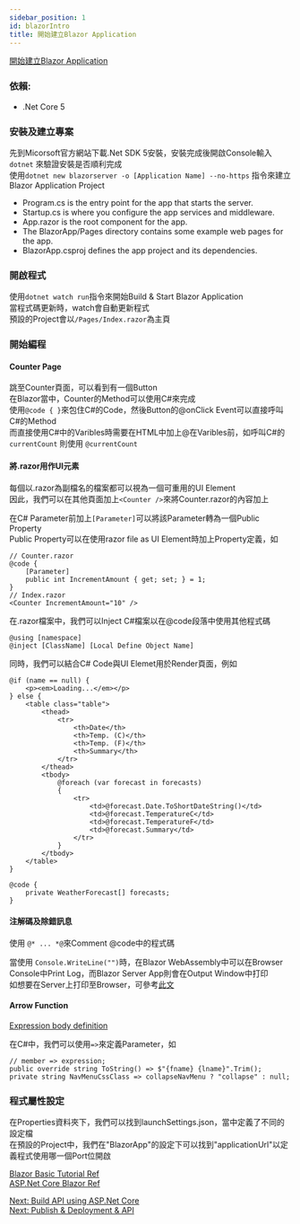 ```yaml
---
sidebar_position: 1
id: blazorIntro
title: 開始建立Blazor Application
---
```


[開始建立Blazor Application][t01]

### 依賴:  
- .Net Core 5

### 安裝及建立專案  
先到Micorsoft官方網站下載.Net SDK 5安裝，安裝完成後開啟Console輸入```dotnet``` 來驗證安裝是否順利完成  
使用```dotnet new blazorserver -o [Application Name] --no-https``` 指令來建立Blazor Application Project
-   Program.cs is the entry point for the app that starts the server.
-   Startup.cs is where you configure the app services and middleware.
-   App.razor is the root component for the app.
-   The BlazorApp/Pages directory contains some example web pages for the app.
-   BlazorApp.csproj defines the app project and its dependencies.

### 開啟程式  
使用```dotnet watch run```指令來開始Build & Start Blazor Application  
當程式碼更新時，watch會自動更新程式  
預設的Project會以```/Pages/Index.razor```為主頁  

### 開始編程  
#### Counter Page
跳至Counter頁面，可以看到有一個Button  
在Blazor當中，Counter的Method可以使用C#來完成  
使用``` @code { } ```來包住C#的Code，然後Button的@onClick Event可以直接呼叫C#的Method  
而直接使用C#中的Varibles時需要在HTML中加上@在Varibles前，如呼叫C#的``` currentCount ``` 則使用 ``` @currentCount ```

#### 將.razor用作UI元素  
每個以.razor為副檔名的檔案都可以視為一個可重用的UI Element  
因此，我們可以在其他頁面加上``` <Counter /> ```來將Counter.razor的內容加上

在C# Parameter前加上```[Parameter]```可以將該Parameter轉為一個Public Property  
Public Property可以在使用razor file as UI Element時加上Property定義，如
```
// Counter.razor
@code {
    [Parameter]
    public int IncrementAmount { get; set; } = 1;
}
// Index.razor
<Counter IncrementAmount="10" />
```

在.razor檔案中，我們可以Inject C#檔案以在@code段落中使用其他程式碼
```
@using [namespace]
@inject [ClassName] [Local Define Object Name]
```

同時，我們可以結合C# Code與UI Elemet用於Render頁面，例如
```
@if (name == null) {
    <p><em>Loading...</em></p>
} else {
    <table class="table">
        <thead>
            <tr>
                <th>Date</th>
                <th>Temp. (C)</th>
                <th>Temp. (F)</th>
                <th>Summary</th>
            </tr>
        </thead>
        <tbody>
            @foreach (var forecast in forecasts)
            {
                <tr>
                    <td>@forecast.Date.ToShortDateString()</td>
                    <td>@forecast.TemperatureC</td>
                    <td>@forecast.TemperatureF</td>
                    <td>@forecast.Summary</td>
                </tr>
            }
        </tbody>
    </table>
}

@code {
    private WeatherForecast[] forecasts;
}
```

#### 注解碼及除錯訊息  
使用 ```@* ... *@```來Comment @code中的程式碼

當使用 ```Console.WriteLine("")```時，在Blazor WebAssembly中可以在Browser Console中Print Log，而Blazor Server App則會在Output Window中打印  
如想要在Server上打印至Browser，可參考[此文](https://newbedev.com/how-can-i-write-into-the-browsers-console-via-blazor-webassembly)

#### Arrow Function  
[Expression body  definition](https://docs.microsoft.com/en-us/dotnet/csharp/language-reference/operators/lambda-operator#expression-body-definition)

在C#中，我們可以使用```=>```來定義Parameter，如
```
// member => expression;
public override string ToString() => $"{fname} {lname}".Trim();
private string NavMenuCssClass => collapseNavMenu ? "collapse" : null;
```

### 程式屬性設定  
在Properties資料夾下，我們可以找到launchSettings.json，當中定義了不同的設定檔  
在預設的Project中，我們在"BlazorApp"的設定下可以找到"applicationUrl"以定義程式使用哪一個Port位開啟

[Blazor Basic Tutorial Ref](https://dotnet.microsoft.com/learn/aspnet/blazor-tutorial/intro)  
[ASP.Net Core Blazor Ref](https://docs.microsoft.com/en-us/aspnet/core/blazor/?WT.mc_id=dotnet-35129-website&view=aspnetcore-5.0)

[Next: Build API using ASP.Net Core](https://docs.microsoft.com/en-us/learn/modules/build-web-api-aspnet-core/?WT.mc_id=dotnet-35129-website)  
[Next: Publish & Deployment & API](https://docs.microsoft.com/en-us/learn/modules/publish-app-service-static-web-app-api-dotnet/?WT.mc_id=dotnet-35129-website&source=learn)

[t01]: /blog/start-blazor